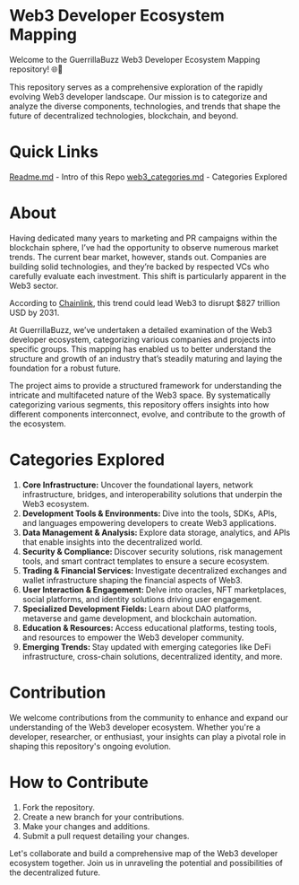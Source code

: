 # Web3 Developer Ecosystem Mapping
Welcome to the GuerrillaBuzz Web3 Developer Ecosystem Mapping repository! 🌐🚀

This repository serves as a comprehensive exploration of the rapidly evolving Web3 developer landscape. Our mission is to categorize and analyze the diverse components, technologies, and trends that shape the future of decentralized technologies, blockchain, and beyond.

# Quick Links
[Readme.md](https://github.com/GuerrillaBuzz/The-Web3-Developer-Ecosystem-Landscape/blob/main/README.md) - Intro of this Repo
[web3_categories.md](https://github.com/GuerrillaBuzz/The-Web3-Developer-Ecosystem-Landscape/blob/main/web3_categories.md) - Categories Explored


# About

Having dedicated many years to marketing and PR campaigns within the blockchain sphere, I’ve had the opportunity to observe numerous market trends. The current bear market, however, stands out. Companies are building solid technologies, and they’re backed by respected VCs who carefully evaluate each investment. This shift is particularly apparent in the Web3 sector.

According to [Chainlink](https://blog.chain.link/web3-metrics/), this trend could lead Web3 to disrupt $827 trillion USD by 2031.

At GuerrillaBuzz, we’ve undertaken a detailed examination of the Web3 developer ecosystem, categorizing various companies and projects into specific groups. This mapping has enabled us to better understand the structure and growth of an industry that’s steadily maturing and laying the foundation for a robust future.

The project aims to provide a structured framework for understanding the intricate and multifaceted nature of the Web3 space. By systematically categorizing various segments, this repository offers insights into how different components interconnect, evolve, and contribute to the growth of the ecosystem.

# Categories Explored
<ol>
  <li> <b>Core Infrastructure:</b> Uncover the foundational layers, network infrastructure, bridges, and interoperability solutions that underpin the Web3 ecosystem. </li>
  
  <li> <b>Development Tools & Environments: </b> Dive into the tools, SDKs, APIs, and languages empowering developers to create Web3 applications.</li>
  
  <li> <b>Data Management & Analysis: </b> Explore data storage, analytics, and APIs that enable insights into the decentralized world.</li>
  
  <li> <b>Security & Compliance: </b> Discover security solutions, risk management tools, and smart contract templates to ensure a secure ecosystem.</li>
  
  <li> <b>Trading & Financial Services: </b> Investigate decentralized exchanges and wallet infrastructure shaping the financial aspects of Web3. </li>
  
  <li> <b>User Interaction & Engagement: </b> Delve into oracles, NFT marketplaces, social platforms, and identity solutions driving user engagement. </li>
  
  <li> <b>Specialized Development Fields: </b> Learn about DAO platforms, metaverse and game development, and blockchain automation. </li>
  
  <li> <b>Education & Resources: </b> Access educational platforms, testing tools, and resources to empower the Web3 developer community. </li>
  
  <li> <b>Emerging Trends: </b> Stay updated with emerging categories like DeFi infrastructure, cross-chain solutions, decentralized identity, and more. </li>
</ol>

# Contribution
We welcome contributions from the community to enhance and expand our understanding of the Web3 developer ecosystem. Whether you're a developer, researcher, or enthusiast, your insights can play a pivotal role in shaping this repository's ongoing evolution.

# How to Contribute
<ol>
  <li> Fork the repository.</li>
  <li> Create a new branch for your contributions.</li>
  <li> Make your changes and additions. </li>
  <li> Submit a pull request detailing your changes. </li>
</ol>

Let's collaborate and build a comprehensive map of the Web3 developer ecosystem together. Join us in unraveling the potential and possibilities of the decentralized future.
